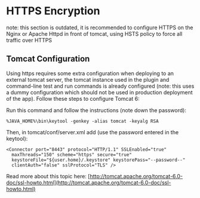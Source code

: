 # HTTPS Encryption

note: this section is outdated, it is recommended to configure HTTPS on the Nginx or Apache Httpd in front of tomcat, using HSTS policy to force all traffic over HTTPS

## Tomcat Configuration

Using https requires some extra configuration when deploying to an external tomcat server, the tomcat instance used in the plugin and command-line test and run commands is already configured (note: this uses a dummy configuration which should not be used in production deployment of the app). Follow these steps to configure Tomcat 6:

Run this command and follow the instructions (note down the password):

    %JAVA_HOME%\bin\keytool -genkey -alias tomcat -keyalg RSA

Then, in tomcat/conf/server.xml add (use the password entered in the keytool):

    <Connector port="8443" protocol="HTTP/1.1" SSLEnabled="true"
      maxThreads="150" scheme="https" secure="true"
      keystoreFile="${user.home}/.keystore" keystorePass="--password--"
      clientAuth="false" sslProtocol="TLS" />	

Read more about this topic here:
[http://tomcat.apache.org/tomcat-6.0-doc/ssl-howto.html](http://tomcat.apache.org/tomcat-6.0-doc/ssl-howto.html)
